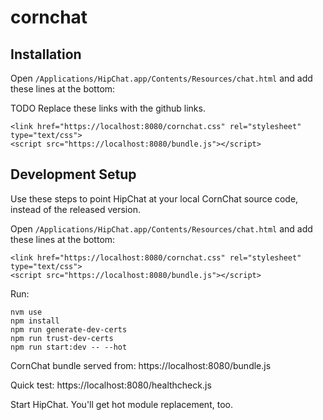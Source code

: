 # cornchat

## Installation

Open `/Applications/HipChat.app/Contents/Resources/chat.html` and add these lines at the bottom:

TODO Replace these links with the github links.
```
<link href="https://localhost:8080/cornchat.css" rel="stylesheet" type="text/css">
<script src="https://localhost:8080/bundle.js"></script>
```


## Development Setup

Use these steps to point HipChat at your local CornChat source code, instead of the released version.

Open `/Applications/HipChat.app/Contents/Resources/chat.html` and add these lines at the bottom:

```
<link href="https://localhost:8080/cornchat.css" rel="stylesheet" type="text/css">
<script src="https://localhost:8080/bundle.js"></script>
```

Run:
```
nvm use
npm install
npm run generate-dev-certs
npm run trust-dev-certs
npm run start:dev -- --hot
```

CornChat bundle served from:
https://localhost:8080/bundle.js

Quick test:
https://localhost:8080/healthcheck.js

Start HipChat. You'll get hot module replacement, too.
